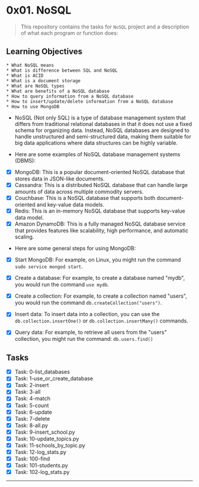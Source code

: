 # 0x01. NoSQL

> This repository contains the tasks for `NoSQL` project and a description of what each program or function does:


## Learning Objectives

	* What NoSQL means
	* What is difference between SQL and NoSQL
	* What is ACID
	* What is a document storage
	* What are NoSQL types
	* What are benefits of a NoSQL database
	* How to query information from a NoSQL database
	* How to insert/update/delete information from a NoSQL database
	* How to use MongoDB


* NoSQL (Not only SQL) is a type of database management system that differs from traditional relational databases in that it does not use a fixed schema for organizing data. Instead, NoSQL databases are designed to handle unstructured and semi-structured data, making them suitable for big data applications where data structures can be highly variable.

* Here are some examples of NoSQL database management systems (DBMS):
- [x] MongoDB: This is a popular document-oriented NoSQL database that stores data in JSON-like documents.
- [x] Cassandra: This is a distributed NoSQL database that can handle large amounts of data across multiple commodity servers.
- [x] Couchbase: This is a NoSQL database that supports both document-oriented and key-value data models.
- [x] Redis: This is an in-memory NoSQL database that supports key-value data model.
- [x] Amazon DynamoDB: This is a fully managed NoSQL database service that provides features like scalability, high performance, and automatic scaling.

* Here are some general steps for using MongoDB:
- [x] Start MongoDB: For example, on Linux, you might run the command `sudo service mongod start`.
- [x] Create a database: For example, to create a database named "mydb", you would run the command `use mydb`.
- [x] Create a collection: For example, to create a collection named "users", you would run the command `db.createCollection("users")`.
- [x] Insert data: To insert data into a collection, you can use the `db.collection.insertOne()` or `db.collection.insertMany()` commands.
- [x] Query data: For example, to retrieve all users from the "users" collection, you might run the command: `db.users.find()`


## Tasks

- [x] Task: 0-list_databases
- [x] Task: 1-use_or_create_database
- [x] Task: 2-insert
- [x] Task: 3-all
- [x] Task: 4-match
- [x] Task: 5-count
- [x] Task: 6-update
- [x] Task: 7-delete
- [x] Task: 8-all.py
- [x] Task: 9-insert_school.py
- [x] Task: 10-update_topics.py
- [x] Task: 11-schools_by_topic.py
- [x] Task: 12-log_stats.py
- [x] Task: 100-find
- [x] Task: 101-students.py
- [x] Task: 102-log_stats.py

___


